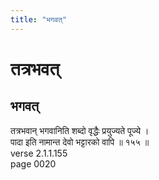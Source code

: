 ```yaml
---
title: "भगवत्"
---
```


# तत्रभवत्
## भगवत्
तत्रभवान् भगवानिति शब्दो वृद्धैः प्रयुज्यते पूज्ये ।<br />पादा इति नामान्त देवो भट्टारको वापि ॥ १५५ ॥<br />verse 2.1.1.155<br />page 0020

